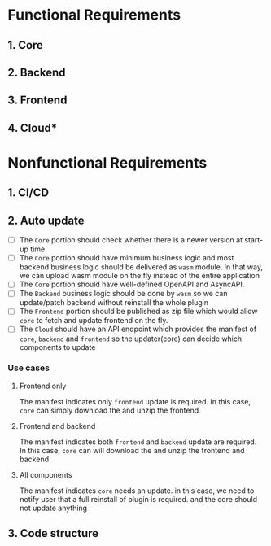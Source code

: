 # Functional Requirements

## 1. Core

## 2. Backend

## 3. Frontend

## 4. Cloud*

# Nonfunctional Requirements

## 1. CI/CD

## 2. Auto update

- [ ] The `Core` portion should check whether there is a newer version at start-up time.
- [ ] The `Core` portion should have minimum business logic and most backend business logic should be delivered
  as `wasm` module. In that way, we can upload wasm module on the fly instead of the entire application
- [ ] The `Core` portion should have well-defined OpenAPI and AsyncAPI.
- [ ] The `Backend` business logic should be done by `wasm` so we can update/patch backend without reinstall the whole
  plugin
- [ ] The `Frontend` portion should be published as zip file which would allow `core` to fetch and update frontend on
  the fly.
- [ ] The `Cloud` should have an API endpoint which provides the manifest of `core`, `backend` and `frontend` so the
  updater(core) can decide which components to update

### Use cases

1. Frontend only

   The manifest indicates only `frontend` update is required. In this case, `core` can simply download the and unzip the
   frontend
2. Frontend and backend

   The manifest indicates both `frontend` and `backend` update are required. In this case, `core` can will download the
   and unzip the
   frontend and backend
3. All components

   The manifest indicates `core` needs an update. in this case, we need to notify user that a full reinstall of plugin
   is required. and the core should not update anything

## 3. Code structure



